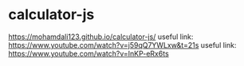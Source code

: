 # calculator-js
https://mohamdali123.github.io/calculator-js/
useful link: https://www.youtube.com/watch?v=j59qQ7YWLxw&t=21s
useful link: https://www.youtube.com/watch?v=InKP-eRx6ts
